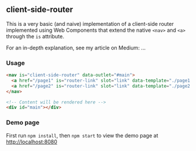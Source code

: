 ## client-side-router
This is a very basic (and naive) implementation of a client-side router implemented using Web Components that
extend the native `<nav>` and `<a>` through the `is` attribute.

For an in-depth explanation, see my article on Medium: ...

### Usage

```html
<nav is="client-side-router" data-outlet="#main">
  <a href="/page1" is="router-link" slot="link" data-template="./page1.html">page 1</a>
  <a href="/page2" is="router-link" slot="link" data-template="./page2.html">page 2</a>
</nav>

<!-- Content will be rendered here -->
<div id="main"></div>
```


### Demo page
First run `npm install`, then `npm start` to view the demo page at
[http://localhost:8080](http://localhost:8080)
